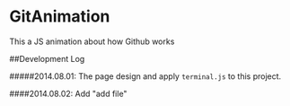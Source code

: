 GitAnimation
============

This a JS animation about how Github works

##Development Log

#####2014.08.01: The page design and apply `terminal.js` to this project.

####2014.08.02: Add "add file"
